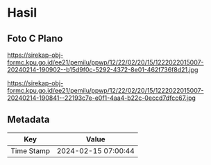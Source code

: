 # Hasil

## Foto C Plano

https://sirekap-obj-formc.kpu.go.id/ee21/pemilu/ppwp/12/22/02/20/15/1222022015007-20240214-190902--b15d9f0c-5292-4372-8e01-462f736f8d21.jpg

https://sirekap-obj-formc.kpu.go.id/ee21/pemilu/ppwp/12/22/02/20/15/1222022015007-20240214-190841--22193c7e-e0f1-4aa4-b22c-0eccd7dfcc67.jpg


## Metadata

| Key        | Value               |
| ---------- | ------------------- |
| Time Stamp | 2024-02-15 07:00:44 |




